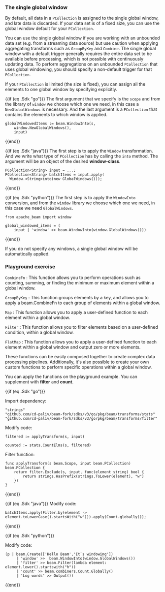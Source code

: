 <!--
Licensed under the Apache License, Version 2.0 (the "License");
you may not use this file except in compliance with the License.
You may obtain a copy of the License at

http://www.apache.org/licenses/LICENSE-2.0

Unless required by applicable law or agreed to in writing, software
distributed under the License is distributed on an "AS IS" BASIS,
WITHOUT WARRANTIES OR CONDITIONS OF ANY KIND, either express or implied.
See the License for the specific language governing permissions and
limitations under the License.
-->

### The single global window

By default, all data in a `PCollection` is assigned to the single global window, and late data is discarded. If your data set is of a fixed size, you can use the global window default for your `PCollection`.

You can use the single global window if you are working with an unbounded data set (e.g. from a streaming data source) but use caution when applying aggregating transforms such as `GroupByKey` and `Combine`. The single global window with a default trigger generally requires the entire data set to be available before processing, which is not possible with continuously updating data. To perform aggregations on an unbounded `PCollection` that uses global windowing, you should specify a non-default trigger for that `PCollection`.

If your `PCollection` is limited (the size is fixed), you can assign all the elements to one global window by specifying explicitly.

{{if (eq .Sdk "go")}}
The first argument that we specify is the `scope` and from the library of `window` we choose which one we need, in this case a `NewGlobalWindows` is necessary. And the last argument is a `PCollection` that contains the elements to which window is applied.

```
globalWindowedItems := beam.WindowInto(s,
	window.NewGlobalWindows(),
	input)
```
{{end}}

{{if (eq .Sdk "java")}}
The first step is to apply the `Window` transformation. And we write what type of `PCollection` has by calling the `into` method.  The argument will be an object of the desired **window-class**.
```
PCollection<String> input = ...;
PCollection<String> batchItems = input.apply(
  Window.<String>into(new GlobalWindows()));
```
{{end}}

{{if (eq .Sdk "python")}}
The first step is to apply the `WindowInto` conversion, and from the `window` library we choose which one we need, in this case we need `GlobalWindows`.
```
from apache_beam import window

global_windowed_items = (
    input | 'window' >> beam.WindowInto(window.GlobalWindows()))
```
{{end}}

If you do not specify any windows, a single global window will be automatically applied.

### Playground exercise

`CombineFn` : This function allows you to perform operations such as counting, summing, or finding the minimum or maximum element within a global window.

`GroupByKey` : This function groups elements by a key, and allows you to apply a beam.CombineFn to each group of elements within a global window.

`Map` : This function allows you to apply a user-defined function to each element within a global window.

`Filter` : This function allows you to filter elements based on a user-defined condition, within a global window.

`FlatMap` : This function allows you to apply a user-defined function to each element within a global window and output zero or more elements.

These functions can be easily composed together to create complex data processing pipelines. Additionally, it's also possible to create your own custom functions to perform specific operations within a global window.

You can apply the functions on the playground example. You can supplement with **filter** and **count**.

{{if (eq .Sdk "go")}}

Import dependency:
```
"strings"
"github.com/cd-paliv/beam-fork/sdks/v3/go/pkg/beam/transforms/stats"
"github.com/cd-paliv/beam-fork/sdks/v3/go/pkg/beam/transforms/filter"
```

Modify code:
```
filtered := applyTransform(s, input)

counted := stats.CountElms(s, filtered)
```

Filter function:
```
func applyTransform(s beam.Scope, input beam.PCollection) beam.PCollection {
    return filter.Exclude(s, input, func(element string) bool {
        return strings.HasPrefix(strings.ToLower(element), "w")
    })
}
```
{{end}}

{{if (eq .Sdk "java")}}
Modify code:
```
batchItems.apply(Filter.by(element -> element.toLowerCase().startsWith("w"))).apply(Count.globally());
```
{{end}}

{{if (eq .Sdk "python")}}

Modify code:
```
(p | beam.Create(['Hello Beam','It`s windowing'])
     | 'window' >>  beam.WindowInto(window.GlobalWindows())
     | 'filter' >> beam.Filter(lambda element: element.lower().startswith("h"))
     | 'count' >> beam.combiners.Count.Globally()
     | 'Log words' >> Output())
```
{{end}}